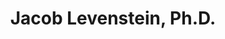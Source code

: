 ---
title: "Jacob Levenstein, Ph.D."
presenter_id: jacob_levenstein
permalink: /member_full_presentations/jacob_levenstein
layout: member_all_presentations
---